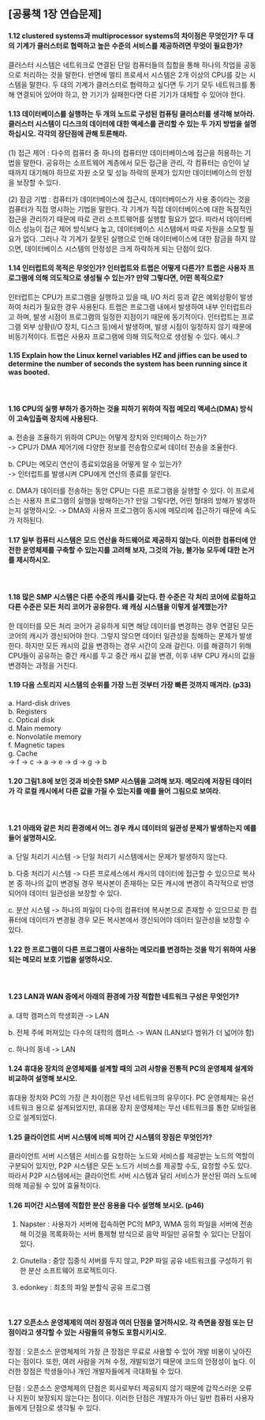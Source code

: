## [공룡책 1장 연습문제]

#### 1.12 clustered systems과 multiprocessor systems의 차이점은 무엇인가? 두 대의 기계가 클러스터로 협력하고 높은 수준의 서비스를 제공하려면 무엇이 필요한가?
클러스터 시스템은 네트워크로 연결된 단일 컴퓨터들의 집합을 통해 하나의 작업을 공동으로 처리하는 것을 말한다. 반면에 멀티 프로세서 시스템은 2개 이상의 CPU를 갖는 시스템을 말한다.
두 대의 기계가 클러스터로 협력하고 싶다면 두 기기 모두 네트워크를 통해 연결되어 있어야 하고, 한 기기가 실패한다면 다른 기기가 대체할 수 있어야 한다. 
</br>
#### 1.13 데이터베이스를 실행하는 두 개의 노드로 구성된 컴퓨팅 클러스터를 생각해 보아라. 클러스터 시스템이 디스크의 데이터에 대한 액세스를 관리할 수 있는 두 가지 방법을 설명하십시오. 각각의 장단점에 관해 토론해라.
(1) 접근 제어 : 다수의 컴퓨터 중 하나의 컴퓨터만 데이터베이스에 접근을 허용하는 기법을 말한다. 공유하는 소프트웨어 계층에서 모든 접근을 관리, 각 컴퓨터는 승인이 날 때까지 대기해야 하므로 자원 소모 및 성능 하락의 문제가 있지만 데이터베이스의 안정을 보장할 수 있다.  

(2) 잠금 기법 : 컴퓨터가 데이터베이스에 접근시, 데이터베이스가 사용 중이라는 것을 컴퓨터가 직접 명시하는 기법을 말한다. 각 기계가 직접 데이터베이스에 대한 독점적인 접근을 관리하기 때문에 따로 관리 소프트웨어를 실행할 필요가 없다. 따라서 데이터베이스 성능이 접근 제어 방식보다 높고, 데이터베이스 시스템에서 따로 자원을 소모할 필요가 없다. 그러나 각 기계가 잘못된 실행으로 인해 데이터베이스에 대한 잠금을 하지 않으면, 데이터베이스 시스템의 안정성은 크게 하락하게 되는 단점이 있다.
</br>
#### 1.14 인터럽트의 목적은 무엇인가? 인터럽트와 트랩은 어떻게 다른가? 트랩은 사용자 프로그램에 의해 의도적으로 생성될 수 있는가? 만약 그렇다면, 어떤 목적으로?
 인터럽트는 CPU가 프로그램을 실행하고 있을 때, I/O 처리 등과 같은 예외상황이 발생하여 처리가 필요한 경우 사용된다.
 트랩은 프로그램 내에서 발생하여 내부 인터럽트라고 하며, 발생 시점이 프로그램의 일정한 지점이기 때문에 동기적이다. 인터럽트는 프로그램 외부 상황(I/O 장치, 디스크 등)에서 발생하며, 발생 시점이 일정하지 않기 때문에 비동기적이다.
 트랩은 사용자 프로그램에 의해 의도적으로 생성될 수 있다. 예시..?
</br>
#### 1.15 Explain how the Linux kernel variables HZ and jiffies can be used to determine the number of seconds the system has been running since it was booted. 
</br>

#### 1.16 CPU의 실행 부하가 증가하는 것을 피하기 위하여 직접 메모리 액세스(DMA) 방식이 고속입출력 장치에 사용된다.
a. 전송을 조율하기 위하여 CPU는 어떻게 장치와 인터페이스 하는가?  
-> CPU가 DMA 제어기에 다양한 정보를 전송함으로써 데이터 전송을 조율한다.

b. CPU는 메모리 연산이 종료되었음을 어떻게 알 수 있는가?  
-> 인터럽트를 발생시켜 CPU에게 연산의 종료를 알린다.

c. DMA가 데이터를 전송하는 동안 CPU는 다른 프로그램을 실행할 수 있다. 이 프로세스는 사용자 프로그램의 실행을 방해하는가? 만일 그렇다면, 어떤 형태의 방해가 발생하는지 설명하시오.
-> DMA와 사용자 프로그램이 동시에 메모리에 접근하기 때문에 속도가 저하된다.
</br>

#### 1.17 일부 컴퓨터 시스템은 모드 연산을 하드웨어로 제공하지 않는다. 이러한 컴퓨터에 안전한 운영체제를 구축할 수 있는지를 고려해 보자, 그것의 가능, 불가능 모두에 대한 논거를 제시하시오.
</br>

#### 1.18 많은 SMP 시스템은 다른 수준의 캐시를 갖는다. 한 수준은 각 처리 코어에 로컬하고 다른 수준은 모든 처리 코어가 공유한다. 왜 캐싱 시스템을 이렇게 설계했는가?
한 데이터를 모든 처리 코어가 공유하게 되면 해당 데이터를 변경하는 경우 연결된 모든 코어의 캐시가 갱신되어야 한다. 그렇지 않으면 데이터 일관성을 침해하는 문제가 발생한다. 하지만 모든 캐시의 값을 변경하는 경우 시간이 오래 걸린다. 이를 해결하기 위해 CPU들이 공유하는 중간 캐시를 두고 중간 캐시 값을 변경, 이후 내부 CPU 캐시의 값을 변경하는 과정을 거친다.
</br>

#### 1.19 다음 스토리지 시스템의 순위를 가장 느린 것부터 가장 빠른 것까지 매겨라. (p33)
a. Hard-disk drives  
b. Registers  
c. Optical disk  
d. Main memory  
e. Nonvolatile memory  
f. Magnetic tapes  
g. Cache  
-> f -> c -> a -> e -> d -> g -> b
</br>

#### 1.20 그림1.8에 보인 것과 비슷한 SMP 시스템을 고려해 보자. 메모리에 저장된 데이터가 각 로컬 캐시에서 다른 값을 가질 수 있는지를 예를 들어 그림으로 보여라.
</br>

#### 1.21 아래와 같은 처리 환경에서 어느 경우 캐시 데이터의 일관성 문제가 발생하는지 예를 들어 설명하시오.
a. 단일 처리기 시스템
-> 단일 처리기 시스템에서는 문제가 발생하지 않는다.

b. 다중 처리기 시스템
-> 다른 프로세스에서 캐시의 데이터에 접근할 수 있으므로 복사본 중 하나의 값이 변경될 경우 복사본이 존재하는 모든 캐시에 변경이 즉각적으로 반영되어야 데이터 일관성을 보장할 수 있다.

c. 분산 시스템
-> 하나의 파일이 다수의 컴퓨터에 복사본으로 존재할 수 있으므로 한 컴퓨터에 데이터가 변경될 경우 모든 복사본에서 갱신되어야 데이터 일관성을 보장할 수 있다.
</br>

#### 1.22 한 프로그램이 다른 프로그램이 사용하는 메모리를 변경하는 것을 막기 위하여 사용되는 메모리 보호 기법을 설명하시오.
</br>

#### 1.23 LAN과 WAN 중에서 아래의 환경에 가장 적합한 네트워크 구성은 무엇인가?
a. 대학 캠퍼스의 학생회관
-> LAN

b. 전체 주에 퍼져있는 다수의 대학의 캠퍼스
-> WAN (LAN보다 범위가 더 넓어야 함)

c. 하나의 동네
-> LAN
</br>

#### 1.24 휴대용 장치의 운영체제를 설계할 때의 고려 사항을 전통적 PC의 운영체제 설계와 비교하여 설명해 보시오.
휴대용 장치와 PC의 가장 큰 차이점은 무선 네트워크의 유무이다. PC 운영체제는 유선 네트워크 용으로 설계되었지만, 휴대용 장치 운영체제는 무선 네트워크를 통한 모바일용으로 설계되었다.
</br>

#### 1.25 클라이언트 서버 시스템에 비해 피어 간 시스템의 장점은 무엇인가?
클라이언트 서버 시스템은 서비스를 요청하는 노드와 서비스를 제공받는 노드의 역할이 구분되어 있지만, P2P 시스템은 모든 노드가 서비스를 제공할 수도, 요청할 수도 있다.
 따라서 P2P 시스템에서는 클라이언트 서버 시스템과 달리 서비스가 분산된 여러 노드에 의해 제공될 수 있어 효율적이다.
</br>

#### 1.26 피어간 시스템에 적합한 분산 응용을 다수 설명해 보시오. (p46)
1) Napster : 사용자가 서버에 접속하면 PC의 MP3, WMA 등의 파일을 서버에 전송해 이것을 목록화하는 서버 통제형 방식으로 음악 파일만 공유할 수 있다는 단점이 있다.

2) Gnutella : 중앙 집중식 서버를 두지 않고, P2P 파일 공유 네트워크를 구성하기 위한 분산 소프트웨어 프로젝트이다.

3) edonkey : 최초의 파일 분할식 공유 프로그램
</br>

#### 1.27 오픈소스 운영체제의 여러 장점과 여러 단점을 열거하시오. 각 측면을 장점 또는 단점이라고 생각할 수 있는 사람들의 유형도 포함시키시오.
장점 : 오픈소스 운영체제의 가장 큰 장점은 무료로 사용할 수 있어 개발 비용이 낮아진다는 점이다. 또한, 여러 사람을 거쳐 수정, 개발되었기 때문에 코드의 안정성이 높다. 이러한 장점은 학생들이나 개인 개발자들에게 극대화될 수 있다. 

단점 : 오픈소스 운영체제의 단점은 회사로부터 제공되지 않기 때문에 갑작스러운 오류나 지원이 보장되지 않는다는 점이다. 이러한 단점은 개발자가 아닌 일반 컴퓨터 사용자들에게 단점으로 생각될 수 있다. 
